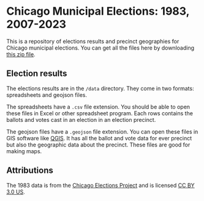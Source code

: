# Chicago Municipal Elections: 1983, 2007-2023

This is a repository of elections results and precinct geographies for Chicago municipal elections. You can get all the files here by downloading [this zip file](https://github.com/datamade/chicago-municipal-elections/archive/master.zip).

## Election results

The elections results are in the `/data` directory. They come in two formats: spreadsheets and geojson files. 

The spreadsheets have a `.csv` file extension. You should be able to open these files in Excel or other spreadsheet program. Each rows contains the ballots and votes cast in an election in an election precinct.

The geojson files have a `.geojson` file extension. You can open these files in GIS software like [QGIS](https://qgis.org/en/site/). It has all the ballot and vote data for ever precinct but also the geographic data about the precinct. These files are good for making maps.

## Attributions
The 1983 data is from the [Chicago Elections Project](http://www.chicagoelectionsproject.com) and is licensed [CC BY 3.0 US](https://creativecommons.org/licenses/by/3.0/us/).
